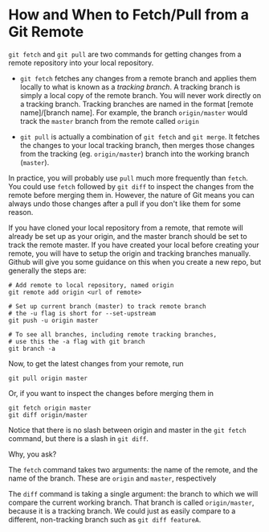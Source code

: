# How and When to Fetch/Pull from a Git Remote

`git fetch` and `git pull` are two commands for getting changes from a remote repository into your local repository.

* `git fetch` fetches any changes from a remote branch and applies them locally to what is known as a *tracking branch*. A tracking branch is simply a local copy of the remote branch. You will never work directly on a tracking branch. Tracking branches are named in the format [remote name]/[branch name]. For example, the branch `origin/master` would track the `master` branch from the remote called `origin`

* `git pull` is actually a combination of `git fetch` and `git merge`. It fetches the changes to your local tracking branch, then merges those changes from the tracking (eg. `origin/master`) branch into the working branch (`master`).

In practice, you will probably use `pull` much more frequently than `fetch`. You could use `fetch` followed by `git diff` to inspect the changes from the remote before merging them in. However, the nature of Git means you can always undo those changes after a pull if you don't like them for some reason.


If you have cloned your local repository from a remote, that remote will already be set up as your origin, and the master branch should be set to track the remote master. If you have created your local before creating your remote, you will have to setup the origin and tracking branches manually. Github will give you some guidance on this when you create a new repo, but generally the steps are:

```
# Add remote to local repository, named origin
git remote add origin <url of remote>

# Set up current branch (master) to track remote branch
# the -u flag is short for --set-upstream
git push -u origin master

# To see all branches, including remote tracking branches,
# use this the -a flag with git branch
git branch -a
```

Now, to get the latest changes from your remote, run

```
git pull origin master
```

Or, if you want to inspect the changes before merging them in

```
git fetch origin master
git diff origin/master
```

Notice that there is no slash between origin and master in the `git fetch` command, but there is a slash in `git diff`.

Why, you ask?

The `fetch` command takes two arguments: the name of the remote, and the name of the branch. These are `origin` and `master`, respectively

The `diff` command is taking a single argument: the branch to which we will compare the current working branch. That branch is called `origin/master`, because it is a tracking branch. We could just as easily compare to a different, non-tracking branch such as `git diff featureA`.
